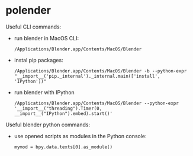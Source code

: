 # polender

Useful CLI commands:
- run blender in MacOS CLI:
  ```
  /Applications/Blender.app/Contents/MacOS/Blender
  ```
- instal pip packages:
  ```
  /Applications/Blender.app/Contents/MacOS/Blender -b --python-expr "__import__('pip._internal')._internal.main(['install', 'IPython'])"
  ```
- run blender with IPython
  ```
  /Applications/Blender.app/Contents/MacOS/Blender --python-expr '__import__("threading").Timer(0, __import__("IPython").embed).start()'
  ```

Useful blender python commands:
- use opened scripts as modules in the Python console:
  ```
  mymod = bpy.data.texts[0].as_module()
  ```

